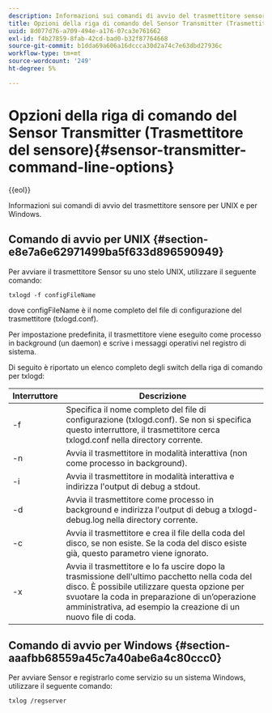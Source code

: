 ```yaml
---
description: Informazioni sui comandi di avvio del trasmettitore sensore per UNIX e per Windows.
title: Opzioni della riga di comando del Sensor Transmitter (Trasmettitore del sensore)
uuid: 8d077d76-a709-494e-a176-07ca3e761662
exl-id: f4b27859-8fab-42cd-bad0-b32f87764668
source-git-commit: b1dda69a606a16dccca30d2a74c7e63dbd27936c
workflow-type: tm+mt
source-wordcount: '249'
ht-degree: 5%

---
```


# Opzioni della riga di comando del Sensor Transmitter (Trasmettitore del sensore){#sensor-transmitter-command-line-options}

{{eol}}

Informazioni sui comandi di avvio del trasmettitore sensore per UNIX e per Windows.

## Comando di avvio per UNIX {#section-e8e7a6e62971499ba5f633d896590949}

Per avviare il trasmettitore Sensor su uno stelo UNIX, utilizzare il seguente comando:

```
txlogd -f configFileName
```

dove configFileName è il nome completo del file di configurazione del trasmettitore (txlogd.conf).

Per impostazione predefinita, il trasmettitore viene eseguito come processo in background (un daemon) e scrive i messaggi operativi nel registro di sistema.

Di seguito è riportato un elenco completo degli switch della riga di comando per txlogd:

| Interruttore | Descrizione |
|---|---|
| -f | Specifica il nome completo del file di configurazione (txlogd.conf). Se non si specifica questo interruttore, il trasmettitore cerca txlogd.conf nella directory corrente. |
| -n | Avvia il trasmettitore in modalità interattiva (non come processo in background). |
| -i | Avvia il trasmettitore in modalità interattiva e indirizza l&#39;output di debug a stdout. |
| -d | Avvia il trasmettitore come processo in background e indirizza l&#39;output di debug a txlogd-debug.log nella directory corrente. |
| -c | Avvia il trasmettitore e crea il file della coda del disco, se non esiste. Se la coda del disco esiste già, questo parametro viene ignorato. |
| -x | Avvia il trasmettitore e lo fa uscire dopo la trasmissione dell&#39;ultimo pacchetto nella coda del disco. È possibile utilizzare questa opzione per svuotare la coda in preparazione di un’operazione amministrativa, ad esempio la creazione di un nuovo file di coda. |

## Comando di avvio per Windows {#section-aaafbb68559a45c7a40abe6a4c80ccc0}

Per avviare Sensor e registrarlo come servizio su un sistema Windows, utilizzare il seguente comando:

```
txlog /regserver
```
